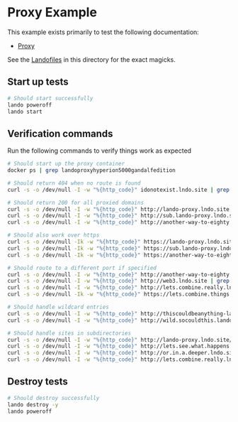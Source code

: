 Proxy Example
=============

This example exists primarily to test the following documentation:

* [Proxy](http://docs.devwithlando.io/config/proxy.html)

See the [Landofiles](http://docs.devwithlando.io/config/lando.html) in this directory for the exact magicks.

Start up tests
--------------

```bash
# Should start successfully
lando poweroff
lando start
```

Verification commands
---------------------

Run the following commands to verify things work as expected

```bash
# Should start up the proxy container
docker ps | grep landoproxyhyperion5000gandalfedition

# Should return 404 when no route is found
curl -s -o /dev/null -I -w "%{http_code}" idonotexist.lndo.site | grep 404

# Should return 200 for all proxied domains
curl -s -o /dev/null -I -w "%{http_code}" http://lando-proxy.lndo.site | grep 200
curl -s -o /dev/null -I -w "%{http_code}" http://sub.lando-proxy.lndo.site | grep 200
curl -s -o /dev/null -I -w "%{http_code}" http://another-way-to-eighty.lndo.site | grep 200

# Should also work over https
curl -s -o /dev/null -Ik -w "%{http_code}" https://lando-proxy.lndo.site | grep 200
curl -s -o /dev/null -Ik -w "%{http_code}" https://sub.lando-proxy.lndo.site | grep 200
curl -s -o /dev/null -Ik -w "%{http_code}" https://another-way-to-eighty.lndo.site | grep 200

# Should route to a different port if specified
curl -s -o /dev/null -I -w "%{http_code}" http://another-way-to-eighty.lndo.site | grep 200
curl -s -o /dev/null -I -w "%{http_code}" http://web3.lndo.site | grep 200
curl -s -o /dev/null -I -w "%{http_code}" http://lets.combine.really.lndo.site/everything/for-real | grep 200
curl -s -o /dev/null -Ik -w "%{http_code}" https://lets.combine.things.lndo.site/everything/for-real | grep 200

# Should handle wildcard entries
curl -s -o /dev/null -I -w "%{http_code}" http://thiscouldbeanything-lando-proxy.lndo.site | grep 200
curl -s -o /dev/null -I -w "%{http_code}" http://wild.socouldthis.lando-proxy.lndo.site | grep 200

# Should handle sites in subdirectories
curl -s -o /dev/null -I -w "%{http_code}" http://lando-proxy.lndo.site/api | grep 200
curl -s -o /dev/null -I -w "%{http_code}" http://lets.see.what.happens.in.a.lndo.site/subdir | grep 200
curl -s -o /dev/null -I -w "%{http_code}" http://or.in.a.deeper.lndo.site/subdirectory/tree/ | grep 200
curl -s -o /dev/null -I -w "%{http_code}" http://lets.combine.really.lndo.site/everything/for-real | grep 200
```

Destroy tests
-------------

```bash
# Should destroy successfully
lando destroy -y
lando poweroff
```
